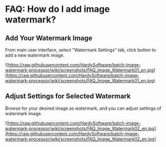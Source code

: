 # FAQ: How do I add image watermark? #
## Add Your Watermark Image ##
From main user interface, select "Watermark Settings" tab, click button to add a new watermark image.

![https://raw.githubusercontent.com/HardySoftware/batch-image-watermark-processor/wiki/screenshots/FAQ_Image_Watermark01_en.jpg](https://raw.githubusercontent.com/HardySoftware/batch-image-watermark-processor/wiki/screenshots/FAQ_Image_Watermark01_en.jpg)

## Adjust Settings for Selected Watermark ##
Browse for your desired image as watermark, and you can adjust settings of watermark image.

![https://raw.githubusercontent.com/HardySoftware/batch-image-watermark-processor/wiki/screenshots/FAQ_Image_Watermark02_en.jpg](https://raw.githubusercontent.com/HardySoftware/batch-image-watermark-processor/wiki/screenshots/FAQ_Image_Watermark02_en.jpg)
